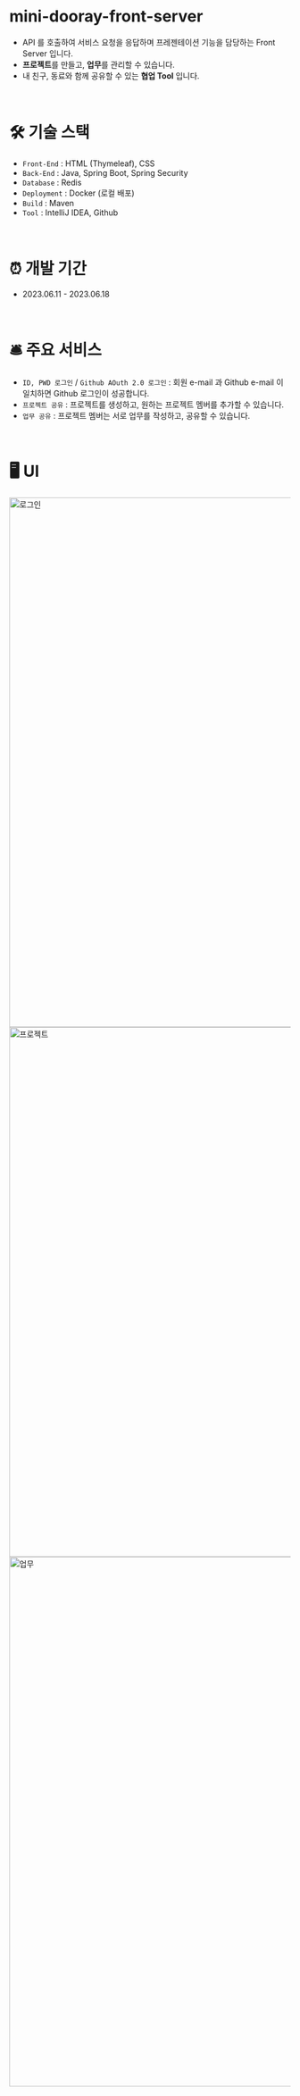 # mini-dooray-front-server
- API 를 호출하여 서비스 요청을 응답하며 프레젠테이션 기능을 담당하는 Front Server 입니다. <br>
- **프로젝트**를 만들고, **업무**를 관리할 수 있습니다. <br>
- 내 친구, 동료와 함께 공유할 수 있는 **협업 Tool** 입니다. <br>

<br>

# 🛠 기술 스택
- `Front-End` : HTML (Thymeleaf), CSS
- `Back-End` : Java, Spring Boot, Spring Security
- `Database` : Redis
- `Deployment` : Docker (로컬 배포)
- `Build` : Maven
- `Tool` : IntelliJ IDEA, Github

<br>

# ⏰ 개발 기간
- 2023.06.11 - 2023.06.18

<br>

# 🛎 주요 서비스
- `ID, PWD 로그인` / `Github AOuth 2.0 로그인` : 회원 e-mail 과 Github e-mail 이 일치하면 Github 로그인이 성공합니다.
- `프로젝트 공유` : 프로젝트를 생성하고, 원하는 프로젝트 멤버를 추가할 수 있습니다.
- `업무 공유` : 프로젝트 멤버는 서로 업무를 작성하고, 공유할 수 있습니다.

<br>

# 🖥 UI

<img width="949" alt="로그인" src="https://github.com/Jangkwonoh-Mini-Dooray/mini-dooray-front-server/assets/97905221/641d6867-c914-45df-93aa-8a316339dbb0">

<img width="949" alt="프로젝트" src="https://github.com/Jangkwonoh-Mini-Dooray/mini-dooray-front-server/assets/97905221/9b3231c8-0f0a-4a40-9a91-706d6dbb039d">

<img width="949" alt="업무" src="https://github.com/Jangkwonoh-Mini-Dooray/mini-dooray-front-server/assets/97905221/8e7e8ec1-3ad7-4e26-bf26-3c4862fd7463">

